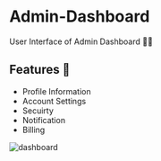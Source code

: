 # Admin-Dashboard
User Interface of Admin Dashboard 👨‍💻

## Features 🤟
* Profile Information
* Account Settings
* Secuirty
* Notification
* Billing

![dashboard](https://user-images.githubusercontent.com/48272770/87324672-0e85eb80-c54e-11ea-841e-721c83af9e77.png)

